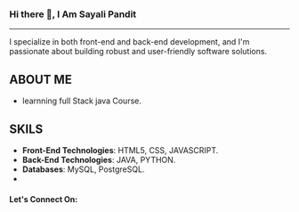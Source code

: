 ### Hi there 👋, I Am Sayali Pandit
___
I specialize in both front-end and back-end development, and I'm passionate about building robust and user-friendly software solutions.

## ABOUT ME
* learnning full Stack java Course.
## SKILS
- **Front-End Technologies**: HTML5, CSS, JAVASCRIPT.
- **Back-End Technologies**: JAVA, PYTHON.
- **Databases**: MySQL, PostgreSQL.
- 
#### Let's Connect On:
<a href="https://www.linkedin.com/in/sayali-pandit-049236211/">
  <img src="https://img.shields.io/badge/LinkedIn-0077B5?style=for-the-badge&logo=linkedin&logoColor=white" alt="" /> 
</a>
